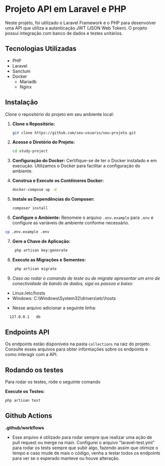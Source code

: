 
# Projeto API em Laravel e PHP

Neste projeto, foi utilizado o Laravel Framework e o PHP para desenvolver uma API que utiliza a autenticação JWT (JSON Web Token). O projeto possui integração com banco de dados e testes unitários.


## Tecnologias Utilizadas

* PHP
* Laravel
* Sanctum
* Docker
    * Mariadb
    * Nginx
## Instalação

Clone o repositório do projeto em seu ambiente local:

1. **Clone o Repositório:**
   ```bash
   git clone https://github.com/seu-usuario/seu-projeto.git
   ```

2. **Acesse o Diretório do Projeto:**
   ```bash
   cd study-project
   ```

3. **Configuração do Docker:**
   Certifique-se de ter o Docker instalado e em execução. Utilizamos o Docker para facilitar a configuração do ambiente.

4. **Construa e Execute os Contêineres Docker:**
   ```bash
   docker-compose up -d
   ```

5. **Instale as Dependências do Composer:**
   ```bash
   composer install
   ```

6. **Configure o Ambiente:**
   Renomeie o arquivo `.env.example` para `.env` e configure as variáveis de ambiente conforme necessário.
  ```bash 
  cp .env.example .env
  ```

7. **Gere a Chave de Aplicação:**
   ```bash
    php artisan key:generate
   ```

8. **Execute as Migrações e Sementes:**
   ```bash
    php artisan migrate
   ```

9. *Caso ao rodar o comando de teste ou de migrate apresentar um erro de conectividade de bando de dados, siga os passoa a baixo:*
  * Linux:/etc/hosts
  * Windows: C:\Windows\System32\drivers\etc\hosts
  - Nesse arquivo adicionar a seguinte linha: 
  ```bash
    127.0.0.1	db
  ```

## Endpoints API

Os endpoints estão disponíveis na pasta `collections` na raiz do projeto. Consulte esses arquivos para obter informações sobre os endpoints e como interagir com a API.

## Rodando os testes

Para rodar os testes, rode o seguinte comando

**Execute os Testes:**
```bash
php artisan test
```


## Github Actions

**.github/workflows**

* Esse arquivo é utilizado para rodar sempre que realizar uma ação de pull request ou merge na main. Configurei o arquivo "laravel-test.yml" para rodar os tests sempre que subir algo, fazendo assim que otimize o tempo e caso mude de mais o código, venha a testar todos os endpoints para ver se o esperado manteve ou houve alteração.
